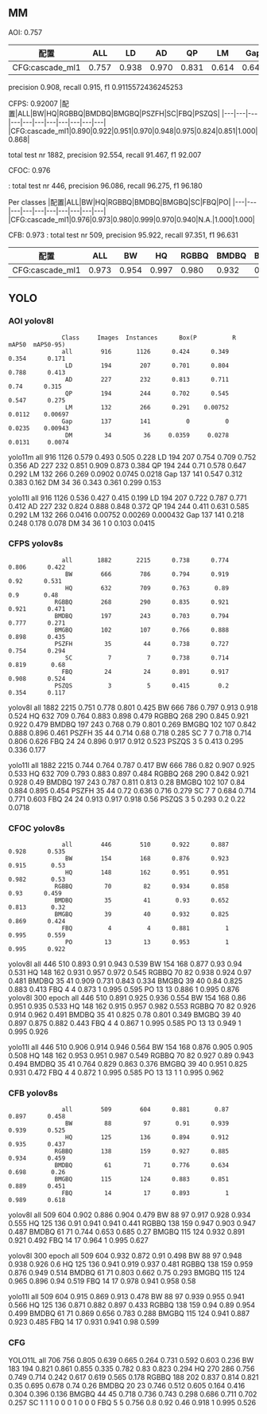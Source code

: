 
## MM

AOI: 0.757

|配置|ALL|LD|AD|QP|LM|Gap|DM|
|---|---|---|---|---|---|---|---|
|CFG:cascade_ml1|0.757|0.938|0.970|0.831|0.614|0.649|0.648|

precision 0.908, recall 0.915, f1 0.9115572436245253

CFPS: 
0.92007
|配置|ALL|BW|HQ|RGBBQ|BMDBQ|BMGBQ|PSZFH|SC|FBQ|PSZQS|
|---|---|---|---|---|---|---|---|---|---|---|
|CFG:cascade_ml1|0.890|0.922|0.951|0.970|0.948|0.975|0.824|0.851|1.000|0.868|

total test nr 1882, precision 92.554, recall 91.467, f1 92.007


CFOC: 0.976

: total test nr 446, precision 96.086, recall 96.275, f1 96.180


Per classes
|配置|ALL|BW|HQ|RGBBQ|BMDBQ|BMGBQ|SC|FBQ|PO|
|---|---|---|---|---|---|---|---|---|---|
|CFG:cascade_ml1|0.976|0.973|0.980|0.999|0.970|0.940|N.A.|1.000|1.000|

CFB: 0.973
: total test nr 509, precision 95.922, recall 97.351, f1 96.631


|配置|ALL|BW|HQ|RGBBQ|BMDBQ|BMGBQ|SC|FBQ|
|---|---|---|---|---|---|---|---|---|
|CFG:cascade_ml1|0.973|0.954|0.997|0.980|0.932|0.990|N.A.|1.000|


## YOLO 

### AOI yolov8l
                   Class     Images  Instances      Box(P          R      mAP50  mAP50-95)
                   all        916       1126      0.424      0.349      0.354      0.171
                    LD        194        207      0.701      0.804      0.788      0.413
                    AD        227        232      0.813      0.711       0.74      0.315
                    QP        194        244      0.702      0.545      0.547      0.275
                    LM        132        266      0.291    0.00752     0.0112    0.00697
                   Gap        137        141          0          0     0.0235    0.00943
                    DM         34         36     0.0359     0.0278     0.0131     0.0074

yolo11m
                   all        916       1126      0.579      0.493      0.505      0.228
                    LD        194        207      0.754      0.709      0.752      0.356
                    AD        227        232      0.851      0.909      0.873      0.384
                    QP        194        244       0.71      0.578      0.647      0.292
                    LM        132        266      0.269     0.0902     0.0745     0.0218
                   Gap        137        141      0.547      0.312      0.383      0.162
                    DM         34         36      0.343      0.361      0.299      0.153

yolo11l
                   all        916       1126      0.536      0.427      0.415      0.199
                    LD        194        207      0.722      0.787      0.771      0.412
                    AD        227        232      0.824      0.888      0.848      0.372
                    QP        194        244      0.411      0.631      0.585      0.292
                    LM        132        266     0.0416    0.00752    0.00269   0.000432
                   Gap        137        141      0.218      0.248      0.178      0.078
                    DM         34         36          1          0      0.103     0.0415
### CFPS yolov8s

                   all       1882       2215      0.738      0.774      0.806      0.422
                    BW        666        786      0.794      0.919       0.92      0.531
                    HQ        632        709      0.763       0.89        0.9       0.48
                 RGBBQ        268        290      0.835      0.921      0.921      0.471
                 BMDBQ        197        243      0.703      0.794      0.777      0.271
                 BMGBQ        102        107      0.766      0.888      0.898      0.435
                 PSZFH         35         44      0.738      0.727      0.754      0.294
                    SC          7          7      0.738      0.714      0.819       0.68
                   FBQ         24         24      0.891      0.917      0.908      0.524
                 PSZQS          3          5      0.415        0.2      0.354      0.117

yolov8l
                  all       1882       2215      0.751      0.778      0.801      0.425
                    BW        666        786      0.797      0.913      0.918      0.524
                    HQ        632        709      0.764      0.883      0.898      0.479
                 RGBBQ        268        290      0.845      0.921      0.922      0.479
                 BMDBQ        197        243      0.768       0.79      0.801      0.269
                 BMGBQ        102        107      0.842      0.888      0.896      0.461
                 PSZFH         35         44      0.714       0.68      0.718      0.285
                    SC          7          7      0.718      0.714      0.806      0.626
                   FBQ         24         24      0.896      0.917      0.912      0.523
                 PSZQS          3          5      0.413      0.295      0.336      0.177

yolo11l
                   all       1882       2215      0.744      0.764      0.787      0.417
                    BW        666        786       0.82      0.907      0.925      0.533
                    HQ        632        709      0.793      0.883      0.897      0.484
                 RGBBQ        268        290      0.842      0.921      0.928       0.49
                 BMDBQ        197        243      0.787      0.811      0.813       0.28
                 BMGBQ        102        107       0.84      0.884      0.895      0.454
                 PSZFH         35         44       0.72      0.636      0.716      0.279
                    SC          7          7      0.684      0.714      0.771      0.603
                   FBQ         24         24      0.913      0.917      0.918       0.56
                 PSZQS          3          5      0.293        0.2       0.22     0.0718

### CFOC yolov8s

                   all        446        510      0.922      0.887      0.928      0.535
                    BW        154        168      0.876      0.923      0.915       0.53
                    HQ        148        162      0.951      0.951      0.982       0.53
                 RGBBQ         70         82      0.934      0.858       0.93      0.459
                 BMDBQ         35         41       0.93      0.652      0.813       0.32
                 BMGBQ         39         40      0.932      0.825      0.869      0.424
                   FBQ          4          4      0.881          1      0.995      0.559
                    PO         13         13      0.953          1      0.995      0.922
yolov8l
                   all        446        510      0.893       0.91      0.943      0.539
                    BW        154        168      0.877       0.93       0.94      0.531
                    HQ        148        162      0.931      0.957      0.972      0.545
                 RGBBQ         70         82      0.938      0.924       0.97      0.481
                 BMDBQ         35         41      0.909      0.731      0.843      0.334
                 BMGBQ         39         40       0.84      0.825      0.883      0.413
                   FBQ          4          4      0.873          1      0.995      0.595
                    PO         13         13      0.886          1      0.995      0.876
yolov8l 300 epoch
                   all        446        510      0.891      0.925      0.936      0.554
                    BW        154        168       0.86      0.951      0.935      0.533
                    HQ        148        162      0.915      0.957      0.982      0.553
                 RGBBQ         70         82      0.926      0.914      0.962      0.491
                 BMDBQ         35         41      0.825       0.78      0.801      0.349
                 BMGBQ         39         40      0.897      0.875      0.882      0.443
                   FBQ          4          4      0.867          1      0.995      0.585
                    PO         13         13      0.949          1      0.995      0.926

yolo11l
                   all        446        510      0.906      0.914      0.946      0.564
                    BW        154        168      0.876      0.905      0.905      0.508
                    HQ        148        162      0.953      0.951      0.987      0.549
                 RGBBQ         70         82      0.927       0.89      0.943      0.494
                 BMDBQ         35         41      0.764      0.829      0.863      0.376
                 BMGBQ         39         40      0.951      0.825      0.931      0.472
                   FBQ          4          4      0.872          1      0.995      0.585
                    PO         13         13          1          1      0.995      0.962

### CFB yolov8s
                   all        509        604      0.881       0.87      0.897      0.458
                    BW         88         97       0.91      0.939      0.939      0.525
                    HQ        125        136      0.894      0.912      0.935      0.437
                 RGBBQ        138        159      0.927      0.885      0.934      0.459
                 BMDBQ         61         71      0.776      0.634      0.698       0.26
                 BMGBQ        115        124      0.883      0.851      0.889      0.451
                   FBQ         14         17      0.893          1      0.989      0.618

yolov8l
                  all        509        604      0.902      0.886      0.904      0.479
                    BW         88         97      0.917      0.928      0.934      0.555
                    HQ        125        136       0.91      0.941      0.941      0.441
                 RGBBQ        138        159      0.947      0.903      0.947      0.487
                 BMDBQ         61         71      0.744      0.653      0.685       0.27
                 BMGBQ        115        124      0.932      0.891      0.921      0.492
                   FBQ         14         17      0.964          1      0.995      0.627

yolov8l 300 epoch
                  all        509        604      0.932      0.872       0.91      0.498
                    BW         88         97      0.948      0.938      0.926        0.6
                    HQ        125        136      0.941      0.919      0.937      0.481
                 RGBBQ        138        159      0.959      0.876      0.949      0.514
                 BMDBQ         61         71      0.803      0.662       0.75      0.293
                 BMGBQ        115        124      0.965      0.896       0.94      0.519
                   FBQ         14         17      0.978      0.941      0.958       0.58

yolo11l
                   all        509        604      0.915      0.869      0.913      0.478
                    BW         88         97      0.939      0.955      0.941      0.566
                    HQ        125        136      0.871      0.882      0.897      0.433
                 RGBBQ        138        159       0.94       0.89      0.954      0.499
                 BMDBQ         61         71      0.869      0.656      0.783      0.288
                 BMGBQ        115        124      0.941      0.887      0.923      0.485
                   FBQ         14         17      0.931      0.941       0.98      0.599


### CFG
YOLO11L
                   all        706        756      0.805      0.639      0.665      0.264      0.731      0.592      0.603      0.236
                    BW        183        194      0.821      0.861      0.855      0.335      0.782       0.83      0.823      0.294
                    HQ        270        286      0.756      0.749      0.714      0.242      0.617      0.619      0.565      0.178
                 RGBBQ        188        202      0.837      0.814      0.821       0.35      0.695      0.678       0.74       0.26
                 BMDBQ         20         23      0.746      0.512      0.605      0.164      0.416      0.304      0.396      0.136
                 BMGBQ         44         45      0.718      0.736      0.743      0.298      0.686      0.711      0.702      0.257
                    SC          1          1          1          0          0          0          1          0          0          0
                   FBQ          5          5      0.756        0.8       0.92       0.46      0.918          1      0.995      0.526

